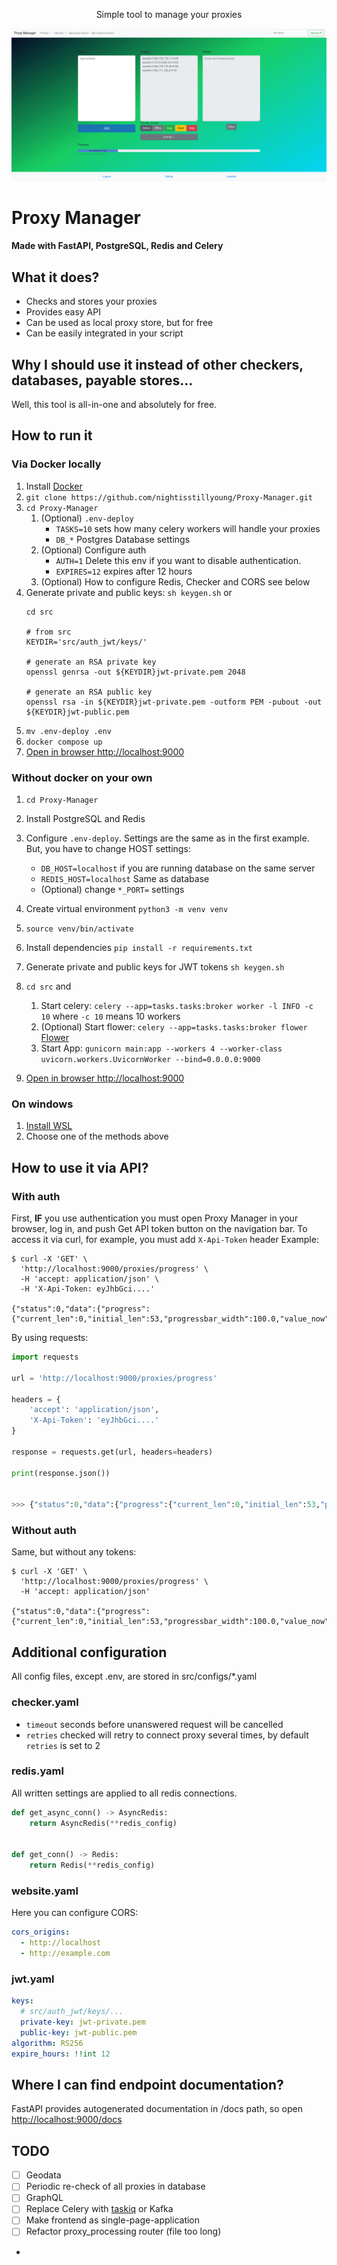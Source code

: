 

<p style="text-align: center;">Simple tool to manage your proxies</p>

![Main page](images/main_page.png)

# Proxy Manager
#### Made with FastAPI, PostgreSQL, Redis and Celery

## What it does?
- Checks and stores your proxies
- Provides easy API
- Can be used as local proxy store, but for free
- Can be easily integrated in your script

## Why I should use it instead of other checkers, databases, payable stores...
Well, this tool is all-in-one and absolutely for free.

## How to run it
### Via Docker locally
1. Install [Docker](https://www.docker.com/)
2. `git clone https://github.com/nightisstillyoung/Proxy-Manager.git`
3. `cd Proxy-Manager`
   1. (Optional) `.env-deploy`
      - `TASKS=10` sets how many celery workers will handle your proxies 
      - `DB_*` Postgres Database settings
   2. (Optional) Configure auth
      - `AUTH=1` Delete this env if you want to disable authentication.
      - `EXPIRES=12` expires after 12 hours
   3. (Optional) How to configure Redis, Checker and CORS see below
4. Generate private and public keys: `sh keygen.sh` or
   ```shell
   cd src
   
   # from src
   KEYDIR='src/auth_jwt/keys/'
   
   # generate an RSA private key
   openssl genrsa -out ${KEYDIR}jwt-private.pem 2048
   
   # generate an RSA public key
   openssl rsa -in ${KEYDIR}jwt-private.pem -outform PEM -pubout -out ${KEYDIR}jwt-public.pem
   
   ```
5. `mv .env-deploy .env`
6. `docker compose up`
7. [Open in browser http://localhost:9000](http://localhost:9000)

### Without docker on your own
1. `cd Proxy-Manager`
2. Install PostgreSQL  and Redis
3. Configure `.env-deploy`. Settings are the same as in the first example. But, 
    you have to change HOST settings:
    - `DB_HOST=localhost` if you are running database on the same server
    - `REDIS_HOST=localhost` Same as database
    - (Optional) change `*_PORT=` settings
4. Create virtual environment `python3 -m venv venv`
5. `source venv/bin/activate`
6. Install dependencies `pip install -r requirements.txt`
7. Generate private and public keys for JWT tokens `sh keygen.sh`
8. `cd src` and
   1. Start celery: `celery --app=tasks.tasks:broker worker -l INFO -c 10` where
       `-c 10` means 10 workers
   2. (Optional) Start flower: `celery --app=tasks.tasks:broker flower` [Flower](http://localhost:5555)
   3. Start App: `gunicorn main:app --workers 4 --worker-class uvicorn.workers.UvicornWorker --bind=0.0.0.0:9000`

9. [Open in browser http://localhost:9000](http://localhost:9000) 

### On windows
1. [Install WSL](https://learn.microsoft.com/en-us/windows/wsl/install)
2. Choose one of the methods above

## How to use it via API?
### With auth
First, **IF** you use authentication you must open Proxy Manager in your browser, log in, 
and push Get API token button on the navigation bar. To access it via curl, for example, you must add `X-Api-Token` header Example:
```commandline
$ curl -X 'GET' \
  'http://localhost:9000/proxies/progress' \
  -H 'accept: application/json' \
  -H 'X-Api-Token: eyJhbGci....'

{"status":0,"data":{"progress":{"current_len":0,"initial_len":53,"progressbar_width":100.0,"value_now":53}}}
```
By using requests:
```python
import requests

url = 'http://localhost:9000/proxies/progress'

headers = {
    'accept': 'application/json',
    'X-Api-Token': 'eyJhbGci....'
}

response = requests.get(url, headers=headers)

print(response.json())


>>> {"status":0,"data":{"progress":{"current_len":0,"initial_len":53,"progressbar_width":100.0,"value_now":53}}}
```

### Without auth
Same, but without any tokens:
```commandline
$ curl -X 'GET' \
  'http://localhost:9000/proxies/progress' \
  -H 'accept: application/json'

{"status":0,"data":{"progress":{"current_len":0,"initial_len":53,"progressbar_width":100.0,"value_now":53}}}
```


## Additional configuration
All config files, except .env, are stored in src/configs/*.yaml

### checker.yaml
- `timeout` seconds before unanswered request will be cancelled
- `retries` checked will retry to connect proxy several times, by default `retries` is set to 2

### redis.yaml
All written settings are applied to all redis connections. 
```Python
def get_async_conn() -> AsyncRedis:
    return AsyncRedis(**redis_config)


def get_conn() -> Redis:
    return Redis(**redis_config)
```

### website.yaml
Here you can configure CORS:
```yaml
cors_origins:
  - http://localhost
  - http://example.com
```

### jwt.yaml
```yaml
keys:
  # src/auth_jwt/keys/...
  private-key: jwt-private.pem
  public-key: jwt-public.pem
algorithm: RS256
expire_hours: !!int 12
```

## Where I can find endpoint documentation?
FastAPI provides autogenerated documentation in /docs path, so open <http://localhost:9000/docs>

## TODO
- [ ] Geodata
- [ ] Periodic re-check of all proxies in database
- [ ] GraphQL
- [ ] Replace Celery with [taskiq](https://taskiq-python.github.io/) or Kafka
- [ ] Make frontend as single-page-application
- [ ] Refactor proxy_processing router (file too long)
- 